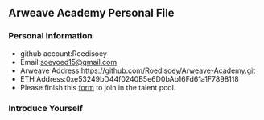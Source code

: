 ## Arweave Academy Personal File

### Personal information

- github account:Roedisoey
- Email:soeyoed15@gmail.com
- Arweave Address:https://github.com/Roedisoey/Arweave-Academy.git
- ETH Address:0xe53249bD44f0240B5e6D0bAb16Fd61a1F7898118
- Please finish this [form](https://docs.google.com/forms/d/e/1FAIpQLSfWA5fIIcBgmRppm3jNz5vmf9Mai_QMVil-2pO4r7YKn_Zhtw/viewform?usp=sf_link) to join in the talent pool.

### Introduce Yourself
